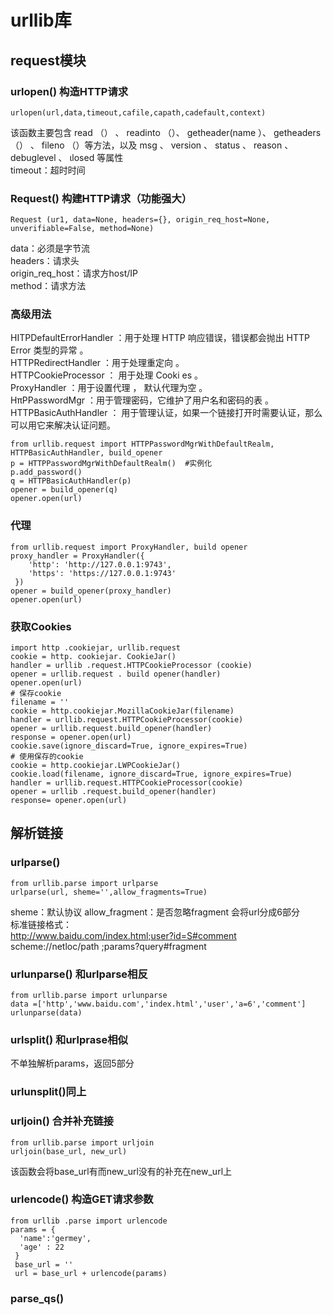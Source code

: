 # urllib库
## request模块
### urlopen() 构造HTTP请求
```
urlopen(url,data,timeout,cafile,capath,cadefault,context)
```
该函数主要包含 read （） 、 readinto （）、 getheader(name ）、
getheaders （） 、 fileno （）等方法，以及 msg 、 version 、 status 、 reason 、 debuglevel 、 ιlosed 等属性<br>
timeout：超时时间<br>
### Request() 构建HTTP请求（功能强大）
```
Request (ur1, data=None, headers={}, origin_req_host=None, unverifiable=False, method=None)
```
data：必须是字节流<br>
headers：请求头<br>
origin_req_host：请求方host/IP<br>
method：请求方法<br>

### 高级用法
HITPDefaultErrorHandler ：用于处理 HTTP 响应错误，错误都会抛出 HTTP Error 类型的异常 。<br>
HTTPRedirectHandler ：用于处理重定向 。<br>
HTTPCookieProcessor ： 用于处理 Cooki es 。<br>
ProxyHandler ：用于设置代理 ， 默认代理为空 。<br>
HπPPasswordMgr ：用于管理密码，它维护了用户名和密码的表 。<br>
HTTPBasicAuthHandler ： 用于管理认证，如果一个链接打开时需要认证，那么可以用它来解决认证问题。<br>
```
from urllib.request import HTTPPasswordMgrWithDefaultRealm, HTTPBasicAuthHandler, build_opener
p = HTTPPasswordMgrWithDefaultRealm()  #实例化
p.add_password()
q = HTTPBasicAuthHandler(p)
opener = build_opener(q)
opener.open(url)
```
### 代理
```
from urllib.request import ProxyHandler, build opener
proxy_handler = ProxyHandler({
    'http': 'http://127.0.0.1:9743',
    'https': 'https://127.0.0.1:9743'
 })
opener = build_opener(proxy_handler)
opener.open(url)
```
### 获取Cookies
```
import http .cookiejar, urllib.request
cookie = http. cookiejar. CookieJar()
handler = urllib .request.HTTPCookieProcessor (cookie)
opener = urllib.request . build opener(handler)
opener.open(url)
# 保存cookie
filename = ''
cookie = http.cookiejar.MozillaCookieJar(filename)
handler = urllib.request.HTTPCookieProcessor(cookie)
opener = urllib.request.build_opener(handler)
response = opener.open(url)
cookie.save(ignore_discard=True, ignore_expires=True)
# 使用保存的cookie
cookie = http.cookiejar.LWPCookieJar()
cookie.load(filename, ignore_discard=True, ignore_expires=True)
handler = urllib.request.HTTPCookieProcessor(cookie)
opener = urllib .request.build_opener(handler)
response= opener.open(url)
```
## 解析链接
### urlparse()
```
from urllib.parse import urlparse
urlparse(url, sheme='',allow_fragments=True)
```
sheme：默认协议
allow_fragment：是否忽略fragment
会将url分成6部分<br>
标准链接格式：<br>
http://www.baidu.com/index.html;user?id=S#comment <br>
scheme://netloc/path ;params?query#fragment <br>
### urlunparse() 和urlparse相反
```
from urllib.parse import urlunparse
data =['http','www.baidu.com','index.html','user','a=6','comment']
urlunparse(data)
```
### urlsplit() 和urlprase相似
不单独解析params，返回5部分<br>

### urlunsplit()同上

### urljoin() 合并补充链接
```
from urllib.parse import urljoin
urljoin(base_url, new_url)
```
该函数会将base_url有而new_url没有的补充在new_url上<br>

### urlencode() 构造GET请求参数
```
from urllib .parse import urlencode
params = {
  'name':'germey',
  'age' : 22
 }
 base_url = ''
 url = base_url + urlencode(params)
```
### parse_qs()











